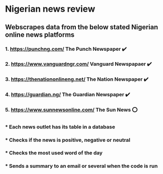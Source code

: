 # Nigerian news review

## Webscrapes data from the below stated Nigerian online news platforms

### 1. https://punchng.com/   The Punch Newspaper         :heavy_check_mark:

### 2. https://www.vanguardngr.com/    Vanguard Newspapaer       :heavy_check_mark:

### 3. https://thenationonlineng.net/    The Nation Newspaper       :heavy_check_mark:

### 4. https://guardian.ng/     The Guardian Newspaper            :heavy_check_mark:

### 5. https://www.sunnewsonline.com/     The Sun News          :o:

##
##
>


### * Each news outlet has its table in a database
### * Checks if the news is positive, negative or neutral 
### * Checks the most used word of the day
### * Sends a summary to an email or several when the code is run
